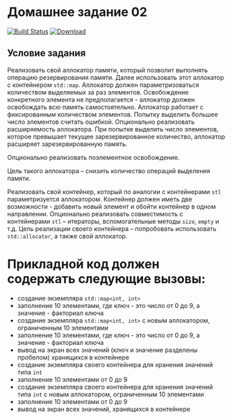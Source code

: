 # Домашнее задание 02

[![Build Status](https://travis-ci.com/azbyx/custom_allocator.svg?branch=master&status=created)](https://travis-ci.com/azbyx/custom_allocator)
[ ![Download](https://api.bintray.com/packages/azbyx/azbyx/custom_allocator/images/download.svg) ](https://bintray.com/azbyx/azbyx/custom_allocator/_latestVersion)

## Условие задания
 
Реализовать свой аллокатор памяти, который позволит выполнять операцию резервирования памяти. 
Далее использовать этот аллокатор с контейнером `std::map`. Аллокатор должен параметризоваться 
количеством выделяемых за раз элементов. Освобождение конкретного элемента не предполагается - 
аллокатор должен освобождать всю память самостоятельно. Аллокатор работает с фиксированным 
количеством элементов. Попытку выделить большее число элементов считать ошибкой. 
Опционально реализовать расширяемость аллокатора. При попытке выделить число элементов, 
которое превышает текущее зарезервированное количество, аллокатор расширяет зарезервированную 
память.
 
Опционально реализовать поэлементное освобождение. 

Цель такого аллокатора – снизить количество операций выделения памяти. 
 
Реализовать свой контейнер, который по аналогии с контейнерами `stl` параметризуется аллокатором. 
Контейнер должен иметь две возможности - добавить новый элемент и обойти контейнер в одном направлении. 
Опционально реализовать совместимость с контейнерами `stl` – итераторы, вспомогательные методы `size`, 
`empty` и т.д. 
Цель реализации своего контейнера – попробовать использовать `std::allocator`, а также свой аллокатор.  
 
# Прикладной код должен содержать следующие вызовы:

- создание экземпляра `std::map<int, int>` 
- заполнение 10 элементами, где ключ - это число от 0 до 9, а значение - факториал ключа 
- создание экземпляра `std::map<int, int>` с новым аллокатором, ограниченным 10 элементами 
- заполнение 10 элементами, где ключ - это число от 0 до 9, а значение - факториал ключа 
- вывод на экран всех значений (ключ и значение разделены пробелом) хранящихся в контейнере 
- создание экземпляра своего контейнера для хранения значений типа `int` 
- заполнение 10 элементами от 0 до 9 
- создание экземпляра своего контейнера для хранения значений типа `int` с новым аллокатором, ограниченным 10 элементами 
- заполнение 10 элементами от 0 до 9 
- вывод на экран всех значений, хранящихся в контейнере
